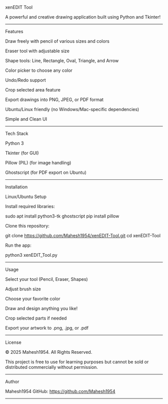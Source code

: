 xenEDIT Tool

A powerful and creative drawing application built using Python and Tkinter!


---

Features

Draw freely with pencil of various sizes and colors

Eraser tool with adjustable size

Shape tools: Line, Rectangle, Oval, Triangle, and Arrow

Color picker to choose any color

Undo/Redo support

Crop selected area feature

Export drawings into PNG, JPEG, or PDF format

Ubuntu/Linux friendly (no Windows/Mac-specific dependencies)

Simple and Clean UI



---

Tech Stack

Python 3

Tkinter (for GUI)

Pillow (PIL) (for image handling)

Ghostscript (for PDF export on Ubuntu)



---

Installation

Linux/Ubuntu Setup

Install required libraries:

sudo apt install python3-tk ghostscript
pip install pillow

Clone this repository:

git clone https://github.com/Mahesh1954/xenEDIT-Tool.git
cd xenEDIT-Tool

Run the app:

python3 xenEDIT_Tool.py


---

Usage

Select your tool (Pencil, Eraser, Shapes)

Adjust brush size

Choose your favorite color

Draw and design anything you like!

Crop selected parts if needed

Export your artwork to .png, .jpg, or .pdf



---


License

© 2025 Mahesh1954.
All Rights Reserved.

This project is free to use for learning purposes but cannot be sold or distributed commercially without permission.


---

Author

Mahesh1954
GitHub: https://github.com/Mahesh1954


---
